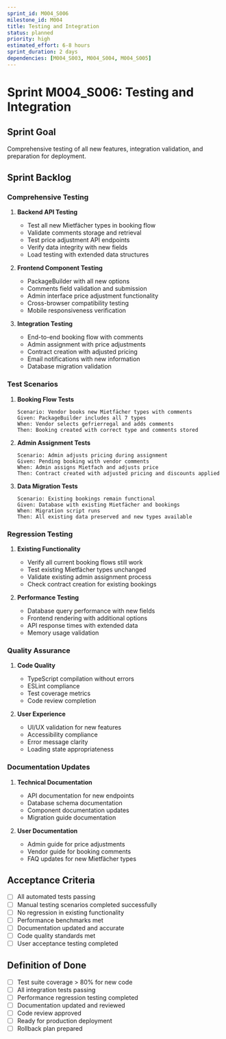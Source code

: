 ```yaml
---
sprint_id: M004_S006
milestone_id: M004
title: Testing and Integration
status: planned
priority: high
estimated_effort: 6-8 hours
sprint_duration: 2 days
dependencies: [M004_S003, M004_S004, M004_S005]
---
```


# Sprint M004_S006: Testing and Integration

## Sprint Goal
Comprehensive testing of all new features, integration validation, and preparation for deployment.

## Sprint Backlog

### Comprehensive Testing
1. **Backend API Testing**
   - Test all new Mietfächer types in booking flow
   - Validate comments storage and retrieval
   - Test price adjustment API endpoints
   - Verify data integrity with new fields
   - Load testing with extended data structures

2. **Frontend Component Testing**
   - PackageBuilder with all new options
   - Comments field validation and submission
   - Admin interface price adjustment functionality
   - Cross-browser compatibility testing
   - Mobile responsiveness verification

3. **Integration Testing**
   - End-to-end booking flow with comments
   - Admin assignment with price adjustments
   - Contract creation with adjusted pricing
   - Email notifications with new information
   - Database migration validation

### Test Scenarios
1. **Booking Flow Tests**
   ```
   Scenario: Vendor books new Mietfächer types with comments
   Given: PackageBuilder includes all 7 types
   When: Vendor selects gefrierregal and adds comments
   Then: Booking created with correct type and comments stored
   ```

2. **Admin Assignment Tests**
   ```
   Scenario: Admin adjusts pricing during assignment
   Given: Pending booking with vendor comments
   When: Admin assigns Mietfach and adjusts price
   Then: Contract created with adjusted pricing and discounts applied
   ```

3. **Data Migration Tests**
   ```
   Scenario: Existing bookings remain functional
   Given: Database with existing Mietfächer and bookings
   When: Migration script runs
   Then: All existing data preserved and new types available
   ```

### Regression Testing
1. **Existing Functionality**
   - Verify all current booking flows still work
   - Test existing Mietfächer types unchanged
   - Validate existing admin assignment process
   - Check contract creation for existing bookings

2. **Performance Testing**
   - Database query performance with new fields
   - Frontend rendering with additional options
   - API response times with extended data
   - Memory usage validation

### Quality Assurance
1. **Code Quality**
   - TypeScript compilation without errors
   - ESLint compliance
   - Test coverage metrics
   - Code review completion

2. **User Experience**
   - UI/UX validation for new features
   - Accessibility compliance
   - Error message clarity
   - Loading state appropriateness

### Documentation Updates
1. **Technical Documentation**
   - API documentation for new endpoints
   - Database schema documentation
   - Component documentation updates
   - Migration guide documentation

2. **User Documentation**
   - Admin guide for price adjustments
   - Vendor guide for booking comments
   - FAQ updates for new Mietfächer types

## Acceptance Criteria
- [ ] All automated tests passing
- [ ] Manual testing scenarios completed successfully
- [ ] No regression in existing functionality
- [ ] Performance benchmarks met
- [ ] Documentation updated and accurate
- [ ] Code quality standards met
- [ ] User acceptance testing completed

## Definition of Done
- [ ] Test suite coverage > 80% for new code
- [ ] All integration tests passing
- [ ] Performance regression testing completed
- [ ] Documentation updated and reviewed
- [ ] Code review approved
- [ ] Ready for production deployment
- [ ] Rollback plan prepared